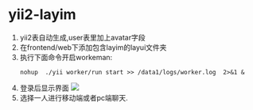 # yii2-layim

1. yii2表自动生成,user表里加上avatar字段
2. 在frontend/web下添加包含layim的layui文件夹
3. 执行下面命令开启workeman:
   ```
   nohup  ./yii worker/run start >> /data1/logs/worker.log  2>&1 &
   ```
4. 登录后显示界面
![](https://o8ekw8sx0.qnssl.com/04447FAB-F52A-4F59-AC14-862DB81D29BC.png)
5. 选择一人进行移动端或者pc端聊天.